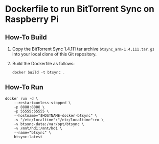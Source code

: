 # Dockerfile to run BitTorrent Sync on Raspberry Pi

## How-To Build

1. Copy the BitTorrent Sync 1.4.111 tar archive `btsync_arm-1.4.111.tar.gz` into your local clone of this Git repository.

2. Build the Dockerfile as follows:

   ```
   docker build -t btsync .
   ```

## How-To Run

```
docker run -d \
	--restart=unless-stopped \
	-p 8888:8888 \
	-p 55555:55555 \
	--hostname="$HOSTNAME-docker-btsync" \
	-v "/etc/localtime":"/etc/localtime":ro \
	-v btsync-data:/var/opt/btsync \
	-v /mnt/hd1:/mnt/hd1 \
	--name="btsync" \
	btsync:latest
```
